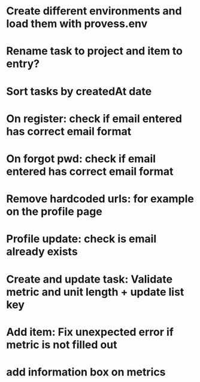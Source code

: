 # Create different environments and load them with provess.env
# Rename task to project and item to entry?

# Sort tasks by createdAt date
# On register: check if email entered has correct email format
# On forgot pwd: check if email entered has correct email format
# Remove hardcoded urls: for example on the profile page
# Profile update: check is email already exists
# Create and update task: Validate metric and unit length + update list key
# Add item: Fix unexpected error if metric is not filled out
# add information box on metrics